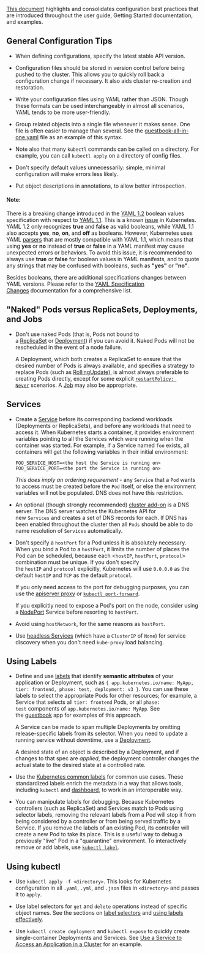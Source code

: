 [This document](https://kubernetes.io/docs/concepts/configuration/overview/) highlights and consolidates configuration best practices that are introduced throughout the user guide, Getting Started documentation, and examples.

## General Configuration Tips[](https://kubernetes.io/docs/concepts/configuration/overview/#general-configuration-tips)

- When defining configurations, specify the latest stable API version.
    
- Configuration files should be stored in version control before being pushed to the cluster. This allows you to quickly roll back a configuration change if necessary. It also aids cluster re-creation and restoration.
    
- Write your configuration files using YAML rather than JSON. Though these formats can be used interchangeably in almost all scenarios, YAML tends to be more user-friendly.
    
- Group related objects into a single file whenever it makes sense. One file is often easier to manage than several. See the [guestbook-all-in-one.yaml](https://github.com/kubernetes/examples/tree/master/guestbook/all-in-one/guestbook-all-in-one.yaml) file as an example of this syntax.
    
- Note also that many `kubectl` commands can be called on a directory. For example, you can call `kubectl apply` on a directory of config files.
    
- Don't specify default values unnecessarily: simple, minimal configuration will make errors less likely.
    
- Put object descriptions in annotations, to allow better introspection.
    

#### Note:

There is a breaking change introduced in the [YAML 1.2](https://yaml.org/spec/1.2.0/#id2602744) boolean values specification with respect to [YAML 1.1](https://yaml.org/spec/1.1/#id864510). This is a known [issue](https://github.com/kubernetes/kubernetes/issues/34146) in Kubernetes. YAML 1.2 only recognizes **true** and **false** as valid booleans, while YAML 1.1 also accepts **yes**, **no**, **on**, and **off** as booleans. However, Kubernetes uses YAML [parsers](https://github.com/kubernetes/kubernetes/issues/34146#issuecomment-252692024) that are mostly compatible with YAML 1.1, which means that using **yes** or **no** instead of **true** or **false** in a YAML manifest may cause unexpected errors or behaviors. To avoid this issue, it is recommended to always use **true** or **false** for boolean values in YAML manifests, and to quote any strings that may be confused with booleans, such as **"yes"** or **"no"**.

Besides booleans, there are additional specifications changes between YAML versions. Please refer to the [YAML Specification Changes](https://spec.yaml.io/main/spec/1.2.2/ext/changes) documentation for a comprehensive list.

## "Naked" Pods versus ReplicaSets, Deployments, and Jobs[](https://kubernetes.io/docs/concepts/configuration/overview/#naked-pods-vs-replicasets-deployments-and-jobs)

- Don't use naked Pods (that is, Pods not bound to a [ReplicaSet](https://kubernetes.io/docs/concepts/workloads/controllers/replicaset/) or [Deployment](https://kubernetes.io/docs/concepts/workloads/controllers/deployment/)) if you can avoid it. Naked Pods will not be rescheduled in the event of a node failure.
    
    A Deployment, which both creates a ReplicaSet to ensure that the desired number of Pods is always available, and specifies a strategy to replace Pods (such as [RollingUpdate](https://kubernetes.io/docs/concepts/workloads/controllers/deployment/#rolling-update-deployment)), is almost always preferable to creating Pods directly, except for some explicit [`restartPolicy: Never`](https://kubernetes.io/docs/concepts/workloads/pods/pod-lifecycle/#restart-policy) scenarios. A [Job](https://kubernetes.io/docs/concepts/workloads/controllers/job/) may also be appropriate.
    

## Services[](https://kubernetes.io/docs/concepts/configuration/overview/#services)

- Create a [Service](https://kubernetes.io/docs/concepts/services-networking/service/) before its corresponding backend workloads (Deployments or ReplicaSets), and before any workloads that need to access it. When Kubernetes starts a container, it provides environment variables pointing to all the Services which were running when the container was started. For example, if a Service named `foo` exists, all containers will get the following variables in their initial environment:
    
    ```shell
    FOO_SERVICE_HOST=<the host the Service is running on>
    FOO_SERVICE_PORT=<the port the Service is running on>
    ```
    
    _This does imply an ordering requirement_ - any `Service` that a `Pod` wants to access must be created before the `Pod` itself, or else the environment variables will not be populated. DNS does not have this restriction.
    
- An optional (though strongly recommended) [cluster add-on](https://kubernetes.io/docs/concepts/cluster-administration/addons/) is a DNS server. The DNS server watches the Kubernetes API for new `Services` and creates a set of DNS records for each. If DNS has been enabled throughout the cluster then all `Pods` should be able to do name resolution of `Services` automatically.
    
- Don't specify a `hostPort` for a Pod unless it is absolutely necessary. When you bind a Pod to a `hostPort`, it limits the number of places the Pod can be scheduled, because each <`hostIP`, `hostPort`, `protocol`> combination must be unique. If you don't specify the `hostIP` and `protocol` explicitly, Kubernetes will use `0.0.0.0` as the default `hostIP` and `TCP` as the default `protocol`.
    
    If you only need access to the port for debugging purposes, you can use the [apiserver proxy](https://kubernetes.io/docs/tasks/access-application-cluster/access-cluster/#manually-constructing-apiserver-proxy-urls) or [`kubectl port-forward`](https://kubernetes.io/docs/tasks/access-application-cluster/port-forward-access-application-cluster/).
    
    If you explicitly need to expose a Pod's port on the node, consider using a [NodePort](https://kubernetes.io/docs/concepts/services-networking/service/#type-nodeport) Service before resorting to `hostPort`.
    
- Avoid using `hostNetwork`, for the same reasons as `hostPort`.
    
- Use [headless Services](https://kubernetes.io/docs/concepts/services-networking/service/#headless-services) (which have a `ClusterIP` of `None`) for service discovery when you don't need `kube-proxy` load balancing.
    

## Using Labels[](https://kubernetes.io/docs/concepts/configuration/overview/#using-labels)

- Define and use [labels](https://kubernetes.io/docs/concepts/overview/working-with-objects/labels/) that identify **semantic attributes** of your application or Deployment, such as `{ app.kubernetes.io/name: MyApp, tier: frontend, phase: test, deployment: v3 }`. You can use these labels to select the appropriate Pods for other resources; for example, a Service that selects all `tier: frontend` Pods, or all `phase: test` components of `app.kubernetes.io/name: MyApp`. See the [guestbook](https://github.com/kubernetes/examples/tree/master/guestbook/) app for examples of this approach.
    
    A Service can be made to span multiple Deployments by omitting release-specific labels from its selector. When you need to update a running service without downtime, use a [Deployment](https://kubernetes.io/docs/concepts/workloads/controllers/deployment/).
    
    A desired state of an object is described by a Deployment, and if changes to that spec are _applied_, the deployment controller changes the actual state to the desired state at a controlled rate.
    
- Use the [Kubernetes common labels](https://kubernetes.io/docs/concepts/overview/working-with-objects/common-labels/) for common use cases. These standardized labels enrich the metadata in a way that allows tools, including `kubectl` and [dashboard](https://kubernetes.io/docs/tasks/access-application-cluster/web-ui-dashboard/), to work in an interoperable way.
    
- You can manipulate labels for debugging. Because Kubernetes controllers (such as ReplicaSet) and Services match to Pods using selector labels, removing the relevant labels from a Pod will stop it from being considered by a controller or from being served traffic by a Service. If you remove the labels of an existing Pod, its controller will create a new Pod to take its place. This is a useful way to debug a previously "live" Pod in a "quarantine" environment. To interactively remove or add labels, use [`kubectl label`](https://kubernetes.io/docs/reference/generated/kubectl/kubectl-commands#label).
    

## Using kubectl[](https://kubernetes.io/docs/concepts/configuration/overview/#using-kubectl)

- Use `kubectl apply -f <directory>`. This looks for Kubernetes configuration in all `.yaml`, `.yml`, and `.json` files in `<directory>` and passes it to `apply`.
    
- Use label selectors for `get` and `delete` operations instead of specific object names. See the sections on [label selectors](https://kubernetes.io/docs/concepts/overview/working-with-objects/labels/#label-selectors) and [using labels effectively](https://kubernetes.io/docs/concepts/overview/working-with-objects/labels/#using-labels-effectively).
    
- Use `kubectl create deployment` and `kubectl expose` to quickly create single-container Deployments and Services. See [Use a Service to Access an Application in a Cluster](https://kubernetes.io/docs/tasks/access-application-cluster/service-access-application-cluster/) for an example.